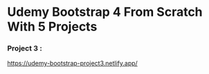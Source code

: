 # Udemy Bootstrap 4 From Scratch With 5 Projects

### Project 3 :
https://udemy-bootstrap-project3.netlify.app/

